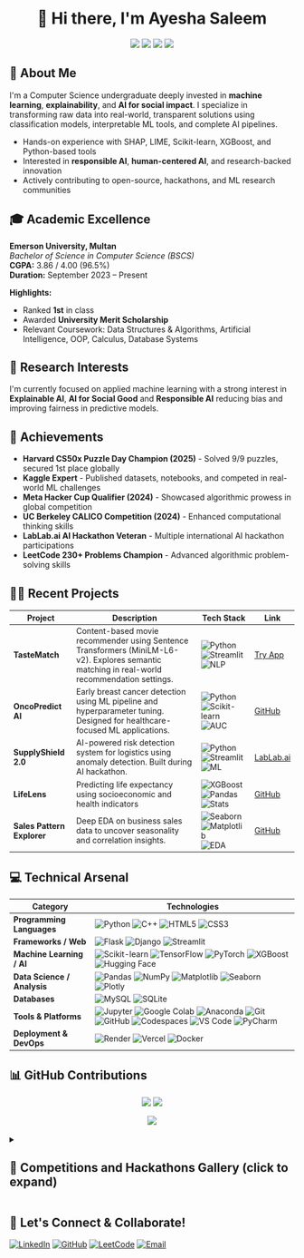 <div align="center">
 <!-- <img src="https://readme-typing-svg.demolab.com?font=Fira+Code&size=36&duration=3000&pause=1000&color=FFD300&center=true&vCenter=true&width=1000&lines=Welcome+to+my+portfolio;Exploring+Explainable+AI+and+Social+Impact;Advancing+intelligent+systems+together" alt="Dynamic Welcome" />
![Typewriter](https://svg-banners.vercel.app/api?type=typeWriter&text1=👋Hi%20there,%20I'm%20Ayesha%20Saleem&height=70&width=600) -->

# 👋 Hi there, I'm **Ayesha Saleem**

<p>
<img src="https://img.shields.io/badge/-Computer%20Scientist-FF6B6B?style=flat" />
<img src="https://img.shields.io/badge/-Undergraduate%20Researcher-FFD21F?style=flat" />
<img src="https://img.shields.io/badge/-Machine%20Learning%20Engineer-22A699?style=flat" />
<img src="https://img.shields.io/badge/-AI%20%26%20Data%20Science%20Enthusiast-4B8BBE?style=flat" />
</p>
</div>

## 💫 About Me 

I'm a Computer Science undergraduate deeply invested in **machine learning**, **explainability**, and **AI for social impact**. I specialize in transforming raw data into real-world, transparent solutions using classification models, interpretable ML tools, and complete AI pipelines.

- Hands-on experience with SHAP, LIME, Scikit-learn, XGBoost, and Python-based tools
- Interested in **responsible AI**, **human-centered AI**, and research-backed innovation
- Actively contributing to open-source, hackathons, and ML research communities    


## 🎓 Academic Excellence

**Emerson University, Multan**  
*Bachelor of Science in Computer Science (BSCS)*  
**CGPA:** 3.86 / 4.00 (96.5%)  
**Duration:** September 2023 – Present

**Highlights:**
- Ranked **1st** in class
- Awarded **University Merit Scholarship**
- Relevant Coursework: Data Structures & Algorithms, Artificial Intelligence, OOP, Calculus, Database Systems 

## 📄 Research Interests

I'm currently focused on applied machine learning with a strong interest in **Explainable AI**, **AI for Social Good** and **Responsible AI** reducing bias and improving fairness in predictive models.

## 🌟 Achievements 

- **Harvard CS50x Puzzle Day Champion (2025)** - Solved 9/9 puzzles, secured 1st place globally  
- **Kaggle Expert** - Published datasets, notebooks, and competed in real-world ML challenges  
- **Meta Hacker Cup Qualifier (2024)** - Showcased algorithmic prowess in global competition  
- **UC Berkeley CALICO Competition (2024)** - Enhanced computational thinking skills  
- **LabLab.ai AI Hackathon Veteran** - Multiple international AI hackathon participations  
- **LeetCode 230+ Problems Champion** - Advanced algorithmic problem-solving skills  

## 👩‍💻 Recent Projects

<div>

| **Project**             | **Description**                                                                                     | **Tech Stack**                                                                                                                                                             | **Link** |
|-------------------------|-----------------------------------------------------------------------------------------------------|----------------------------------------------------------------------------------------------------------------------------------------------------------------------------|----------|
| **TasteMatch**          | Content-based movie recommender using Sentence Transformers (MiniLM-L6-v2).  Explores semantic matching in real-world recommendation settings. | ![Python](https://img.shields.io/badge/Python-3776AB?style=flat&logo=python&logoColor=white) ![Streamlit](https://img.shields.io/badge/Streamlit-FF4B4B?style=flat&logo=streamlit&logoColor=white) ![NLP](https://img.shields.io/badge/NLP-336699?style=flat) | [ Try App](https://tastematch-kfdxsz24xk9bbypttq9dtw.streamlit.app/) |
| **OncoPredict AI**      | Early breast cancer detection using ML pipeline and hyperparameter tuning. Designed for healthcare-focused ML applications. | ![Python](https://img.shields.io/badge/Python-3776AB?style=flat&logo=python&logoColor=white) ![Scikit-learn](https://img.shields.io/badge/Scikit--learn-F7931E?style=flat&logo=scikit-learn&logoColor=white) ![AUC](https://img.shields.io/badge/AUC-FFB000?style=flat) | [ GitHub](https://github.com/aysh34/OncoPredict-AI) |
| **SupplyShield 2.0**    | AI-powered risk detection system for logistics using anomaly detection. Built during AI hackathon. | ![Python](https://img.shields.io/badge/Python-3776AB?style=flat&logo=python&logoColor=white) ![Streamlit](https://img.shields.io/badge/Streamlit-FF4B4B?style=flat&logo=streamlit&logoColor=white) ![ML](https://img.shields.io/badge/Machine%20Learning-2C9AB7?style=flat) | [ LabLab.ai](https://lablab.ai/event/execute-ai-genesis/binge-thinkers/supplyshield-smart-risk-detection) |
| **LifeLens**            | Predicting life expectancy using socioeconomic and health indicators                               | ![XGBoost](https://img.shields.io/badge/XGBoost-EC2D2D?style=flat) ![Pandas](https://img.shields.io/badge/Pandas-150458?style=flat&logo=pandas&logoColor=white) ![Stats](https://img.shields.io/badge/Statistics-5C5CFF?style=flat) | [ GitHub](https://github.com/aysh34/Life_Expectancy_Prediction_With_Machine_Learning) |
| **Sales Pattern Explorer** |Deep EDA on business sales data to uncover seasonality and correlation insights.| ![Seaborn](https://img.shields.io/badge/Seaborn-3E65FF?style=flat) ![Matplotlib](https://img.shields.io/badge/Matplotlib-11557C?style=flat&logo=plotly&logoColor=white) ![EDA](https://img.shields.io/badge/EDA-7F00FF?style=flat) | [ GitHub](https://github.com/aysh34/Unveiling-Sales-Patterns-with-EDA) |

</div>


## 💻 Technical Arsenal


<div>

| **Category**              | **Technologies**                                                                                                                                                                                                                                                                                                                                                                                                                                                                                                                                                        |
|---------------------------|----------------------------------------------------------------------------------------------------------------------------------------------------------------------------------------------------------------------------------------------------------------------------------------------------------------------------------------------------------------------------------------------------------------------------------------------------------------------------------------------------------------------------------------------------------------------------|
| **Programming Languages** | ![Python](https://img.shields.io/badge/-Python-3776AB?style=flat&logo=python&logoColor=white) ![C++](https://img.shields.io/badge/-C++-00599C?style=flat&logo=c%2B%2B&logoColor=white) ![HTML5](https://img.shields.io/badge/HTML5-E34F26?style=flat&logo=html5&logoColor=white) ![CSS3](https://img.shields.io/badge/CSS3-1572B6?style=flat&logo=css3&logoColor=white) |
| **Frameworks / Web**      | ![Flask](https://img.shields.io/badge/Flask-000000?style=flat&logo=flask&logoColor=white) ![Django](https://img.shields.io/badge/Django-092E20?style=flat&logo=django&logoColor=white) ![Streamlit](https://img.shields.io/badge/Streamlit-FF4B4B?style=flat&logo=streamlit&logoColor=white)                                                                                                                |
| **Machine Learning / AI** | ![Scikit-learn](https://img.shields.io/badge/Scikit--learn-F7931E?style=flat&logo=scikit-learn&logoColor=white) ![TensorFlow](https://img.shields.io/badge/TensorFlow-FF6F00?style=flat&logo=tensorflow&logoColor=white) ![PyTorch](https://img.shields.io/badge/PyTorch-EE4C2C?style=flat&logo=pytorch&logoColor=white) ![XGBoost](https://img.shields.io/badge/XGBoost-EC2D2D?style=flat&logo=python&logoColor=white) ![Hugging Face](https://img.shields.io/badge/HuggingFace-FFD21F?style=flat&logo=huggingface&logoColor=black) |
| **Data Science / Analysis** | ![Pandas](https://img.shields.io/badge/Pandas-150458?style=flat&logo=pandas&logoColor=white) ![NumPy](https://img.shields.io/badge/NumPy-013243?style=flat&logo=numpy&logoColor=white) ![Matplotlib](https://img.shields.io/badge/Matplotlib-11557C?style=flat&logo=matplotlib&logoColor=white) ![Seaborn](https://img.shields.io/badge/Seaborn-3E65FF?style=flat) ![Plotly](https://img.shields.io/badge/Plotly-3F4F75?style=flat&logo=plotly&logoColor=white) |
| **Databases**             | ![MySQL](https://img.shields.io/badge/MySQL-00758F?style=flat&logo=mysql&logoColor=white) ![SQLite](https://img.shields.io/badge/SQLite-003B57?style=flat&logo=sqlite&logoColor=white)                                                                                                                                                                                                                                                                                                                                              |
| **Tools & Platforms**     | ![Jupyter](https://img.shields.io/badge/Jupyter-F37626?style=flat&logo=jupyter&logoColor=white) ![Google Colab](https://img.shields.io/badge/Colab-F9AB00?style=flat&logo=google-colab&logoColor=white) ![Anaconda](https://img.shields.io/badge/Anaconda-42B029?style=flat&logo=anaconda&logoColor=white) ![Git](https://img.shields.io/badge/Git-F05032?style=flat&logo=git&logoColor=white) ![GitHub](https://img.shields.io/badge/GitHub-181717?style=flat&logo=github&logoColor=white) ![Codespaces](https://img.shields.io/badge/GitHub%20Codespaces-181717?style=flat&logo=github&logoColor=white) ![VS Code](https://img.shields.io/badge/VS%20Code-007ACC?style=flat&logo=visual-studio-code&logoColor=white) ![PyCharm](https://img.shields.io/badge/PyCharm-000000?style=flat&logo=pycharm&logoColor=white) |
| **Deployment & DevOps**   | ![Render](https://img.shields.io/badge/Render-46E3B7?style=flat&logo=render&logoColor=black) ![Vercel](https://img.shields.io/badge/Vercel-000000?style=flat&logo=vercel&logoColor=white) ![Docker](https://img.shields.io/badge/Docker-2496ED?style=flat-square&logo=docker&logoColor=white)                                                                                                                                                                                                                                        |

</div>

## 📊 GitHub Contributions 

<p align="center">
  <img width="48%" src="https://github-readme-stats.vercel.app/api?username=aysh34&show_icons=true&theme=dracula&hide_border=true&include_all_commits=true&count_private=true"/>
  <img width="48%" src="https://github-readme-stats.vercel.app/api/top-langs/?username=aysh34&langs_count=8&layout=compact&theme=dracula&hide_border=true"/></p>

<p align="center">
  <img src="https://github-profile-summary-cards.vercel.app/api/cards/profile-details?username=aysh34&theme=dracula" />
</p>

<details>
<summary><h2>🏅 Competitions and Hackathons Gallery (click to expand)</h2></summary>
  
<br> 
<p float="left">
  <a href="https://raw.githubusercontent.com/aysh34/aysh34/main/assets/CS50x%20Puzzle%20Day%202025.png" target="_blank">
    <img src="https://raw.githubusercontent.com/aysh34/aysh34/main/assets/CS50x%20Puzzle%20Day%202025.png" style="width: 350px; height: 250px; object-fit: cover; margin: 15px;" /></a>

  <a href="https://github.com/aysh34/aysh34/blob/main/assets/GEN%20AI_page-0001.jpg" target="_blank">
    <img src="https://github.com/aysh34/aysh34/blob/main/assets/GEN%20AI_page-0001.jpg" style="width: 350px; height: 250px; object-fit: cover; margin: 15px;" /></a>

  <a href="https://raw.githubusercontent.com/aysh34/aysh34/main/assets/CodeAlpha%20C++%20Intern.jpg" target="_blank">
    <img src="https://raw.githubusercontent.com/aysh34/aysh34/main/assets/CodeAlpha%20C++%20Intern.jpg" style="width: 350px; height: 250px; object-fit: cover; margin: 15px;" /></a>

  <a href="https://raw.githubusercontent.com/aysh34/aysh34/main/assets/PakAngels%20Gen%20Ai.jpg" target="_blank">
    <img src="https://raw.githubusercontent.com/aysh34/aysh34/main/assets/PakAngels%20Gen%20Ai.jpg" style="width: 350px; height: 250px; object-fit: cover; margin: 15px;" /></a>

   <a href="https://github.com/aysh34/aysh34/blob/main/assets/cropped%20execute%20AI%20Genesis.png" target="_blank">
    <img src="https://github.com/aysh34/aysh34/blob/main/assets/cropped%20execute%20AI%20Genesis.png" style="width: 350px; height: 250px; object-fit: cover; margin: 15px;" /></a>

  <a href="https://raw.githubusercontent.com/aysh34/aysh34/main/assets/Dataset%20Creator.png" target="_blank">
    <img src="https://raw.githubusercontent.com/aysh34/aysh34/main/assets/Dataset%20Creator.png" style="width: 350px; height: 250px; object-fit: cover; margin: 15px;" /></a>

  <a href="https://raw.githubusercontent.com/aysh34/aysh34/main/assets/meta.jpg" target="_blank">
    <img src="https://raw.githubusercontent.com/aysh34/aysh34/main/assets/meta.jpg" style="width: 350px; height: 250px; object-fit: cover; margin: 15px;" /></a>

  <a href="https://raw.githubusercontent.com/aysh34/aysh34/main/assets/cal.jpg" target="_blank">
    <img src="https://raw.githubusercontent.com/aysh34/aysh34/main/assets/cal.jpg" style="width: 350px; height: 250px; object-fit: cover; margin: 15px;" /></a>
</p>

</details>

## 🤝 Let's Connect & Collaborate!
<div>
   <p>
    <a href="https://www.linkedin.com/in/ayesha-saleem6/">
      <img src="https://img.shields.io/badge/LinkedIn-0077B5?style=for-the-badge&logo=linkedin&logoColor=white&labelColor=0077B5" alt="LinkedIn" /></a>
    <a href="https://github.com/aysh34">
      <img src="https://img.shields.io/badge/GitHub-100000?style=for-the-badge&logo=github&logoColor=white&labelColor=181717" alt="GitHub" /></a>
    <a href="https://leetcode.com/ayesha_saleem9">
      <img src="https://img.shields.io/badge/LeetCode-FFA116?style=for-the-badge&logo=leetcode&logoColor=black&labelColor=FFA116" alt="LeetCode" /></a>
    <a href="mailto:ayeshasaleem853@gmail.com">
      <img src="https://img.shields.io/badge/Email-D14836?style=for-the-badge&logo=gmail&logoColor=white&labelColor=D14836" alt="Email" /></a>
  </p>
</div>
